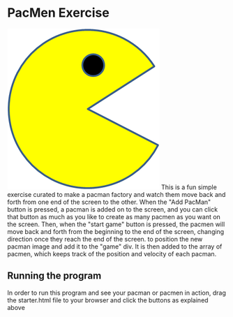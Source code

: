 # PacMen Exercise
<img src="PacMan1.png">
This is a fun simple exercise curated to make a pacman factory and watch them move back and forth from one end of the screen to the other. When the "Add PacMan" button is pressed, a pacman is added on to the screen, and you can click that button as much as you like to create as many pacmen as you want on the screen. Then, when the "start game" button is pressed, the pacmen will move back and forth from the beginning to the end of the screen, changing direction once they reach the end of the screen.
to position the new pacman image and add it to the "game" div. It is then added to the array of pacmen, which keeps track of the position and velocity of each pacman.

## Running the program
In order to run this program and see your pacman or pacmen in action, drag the starter.html file to your browser and click the buttons as explained above



